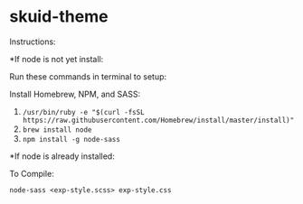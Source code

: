 # skuid-theme

Instructions:

*If node is not yet install: 

Run these commands in terminal to setup:

Install Homebrew, NPM, and SASS:
1. ```/usr/bin/ruby -e "$(curl -fsSL https://raw.githubusercontent.com/Homebrew/install/master/install)"```
2. ```brew install node```
3. ```npm install -g node-sass```

*If node is already installed:

To Compile:

```node-sass <exp-style.scss> exp-style.css```
